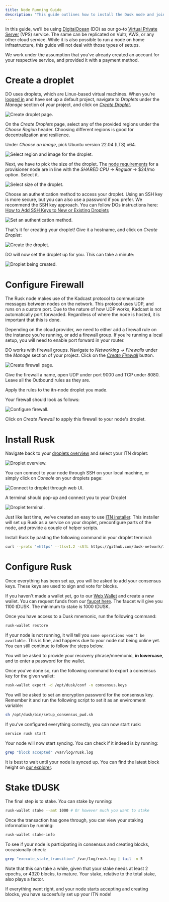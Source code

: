 ```yaml
---
title: Node Running Guide
description: "This guide outlines how to install the Dusk node and join ITN2"
---
```


In this guide, we’ll be using [DigitalOcean](https://www.digitalocean.com/) (DO) as our go-to [Virtual Private Server](https://en.wikipedia.org/wiki/Virtual_private_server) (VPS) service. The same can be replicated on Vultr, AWS, or any other cloud service. While it is also possible to run a node on home infrastructure, this guide will not deal with those types of setups. 

We work under the assumption that you’ve already created an account for your respective service, and provided it with a payment method.

# Create a droplet

DO uses droplets, which are Linux-based virtual machines. When you’re [logged in](https://cloud.digitalocean.com/login) and have set up a default project, navigate to _Droplets_ under the _Manage_ section of your project, and click on [_Create Droplet_](https://cloud.digitalocean.com/droplets/new).

![Create droplet page.](../../../assets/itn/node-guide/create-droplet.png)

On the _Create Droplets_ page, select any of the provided regions under the _Choose Region_ header. Choosing different regions is good for decentralization and resilience.

Under _Choose an image_, pick Ubuntu version 22.04 (LTS) x64.

![Select region and image for the droplet.](../../../assets/itn/node-guide/region-image-droplet.png)

Next, we have to pick the size of the droplet. The [node requirements](https://docs.dusk.network/getting-started/node-setup/node-requirements) for a provisioner node are in line with the _SHARED CPU_ -> _Regular_ -> $24/mo option. Select it.

![Select size of the droplet.](../../../assets/itn/node-guide/requirements-droplet.png)

Choose an authentication method to access your droplet. Using an SSH key is more secure, but you can also use a password if you prefer. We recommend the SSH key approach. You can follow DOs instructions here: [How to Add SSH Keys to New or Existing Droplets](https://docs.digitalocean.com/products/droplets/how-to/add-ssh-keys/)

![Set an authentication method.](../../../assets/itn/node-guide/authenticate-droplet.png)

That's it for creating your droplet! Give it a hostname, and click on _Create Droplet_:

![Create the droplet.](../../../assets/itn/node-guide/finish-droplet.png)

DO will now set the droplet up for you. This can take a minute:

![Droplet being created.](../../../assets/itn/node-guide/droplet-creation.png)

# Configure Firewall

The Rusk node makes use of the Kadcast protocol to communicate messages between nodes on the network. This protocol uses UDP, and runs on a custom port. Due to the nature of how UDP works, Kadcast is not automatically port forwarded. Regardless of where the node is hosted, it is important that this is done.

Depending on the cloud provider, we need to either add a firewall rule on the instance you’re running, or add a firewall group. If you’re running a local setup, you will need to enable port forward in your router.

DO works with firewall groups. Navigate to _Networking_ -> _Firewalls_ under the _Manage_ section of your project. Click on the [_Create Firewall_](https://cloud.digitalocean.com/networking/firewalls) button.

![Create firewall page.](../../../assets/itn/node-guide/create-firewall.png)

Give the firewall a name, open UDP under port 9000 and TCP under 8080. Leave all the Outbound rules as they are. 

Apply the rules to the itn-node droplet you made.

Your firewall should look as follows:

![Configure firewall.](../../../assets/itn/node-guide/configure-firewall.png)

Click on _Create Firewall_ to apply this firewall to your node's droplet.

# Install Rusk

Navigate back to your [droplets overview](https://cloud.digitalocean.com/droplets) and select your ITN droplet:

![Droplet overview.](../../../assets/itn/node-guide/droplet-overview.png)

You can connect to your node through SSH on your local machine, or simply click on _Console_ on your droplets page:

![Connect to droplet through web UI.](../../../assets/itn/node-guide/droplet-console.png)

A terminal should pop-up and connect you to your Droplet

![Droplet terminal.](../../../assets/itn/node-guide/droplet-terminal.png)

Just like last time, we've created an easy to use [ITN installer](https://github.com/dusk-network/itn-installer). This installer will set up Rusk as a service on your droplet, preconfigure parts of the node, and provide a couple of helper scripts.

Install Rusk by pasting the following command in your droplet terminal:
```sh
curl --proto '=https' --tlsv1.2 -sSfL https://github.com/dusk-network/itn-installer/releases/download/v0.1.6/itn-installer.sh | sudo sh
```

# Configure Rusk

Once everything has been set up, you will be asked to add your consensus keys. These keys are used to sign and vote for blocks.

If you haven't made a wallet yet, go to our [Web Wallet](https://wallet.dusk.network/setup/) and create a new wallet. You can request funds from our [faucet here](https://faucet.dusk.network/). The faucet will give you 1100 tDUSK. The minimum to stake is 1000 tDUSK.

Once you have access to a Dusk mnemonic, run the following command:
```sh
rusk-wallet restore
```

If your node is not running, it will tell you `some operations won't be available`. This is fine, and happens due to your node not being online yet. You can still continue to follow the steps below.

You will be asked to provide your recovery phrase/mnemonic, **in lowercase**, and to enter a password for the wallet. 

Once you've done so, run the following command to export a consensus key for the given wallet:
```sh
rusk-wallet export -d /opt/dusk/conf -n consensus.keys
```

You will be asked to set an encryption password for the consensus key. Remember it and run the following script to set it as an environment variable:
```sh
sh /opt/dusk/bin/setup_consensus_pwd.sh
```

If you've configured everything correctly, you can now start rusk:
```sh
service rusk start
```

Your node will now start syncing. You can check if it indeed is by running:
```sh
grep "block accepted" /var/log/rusk.log
```

It is best to wait until your node is synced up. You can find the latest block height on [our explorer](https://explorer.dusk.network/).

# Stake tDUSK

The final step is to stake. You can stake by running:
```sh
rusk-wallet stake --amt 1000 # Or however much you want to stake
```

Once the transaction has gone through, you can view your staking information by running:
```sh
rusk-wallet stake-info
```

To see if your node is participating in consensus and creating blocks, occasionally check:
```sh
grep "execute_state_transition" /var/log/rusk.log | tail -n 5
```

Note that this can take a while, given that your stake needs at least 2 epochs, or 4320 blocks, to mature. Your stake, relative to the total stake, also plays a factor.

If everything went right, and your node starts accepting and creating blocks, you have succesfully set up your ITN node!